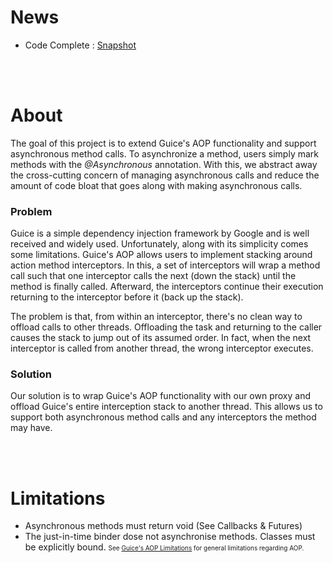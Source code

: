 # News #

  * Code Complete : [Snapshot](https://oss.sonatype.org/index.html#nexus-search;gav~org.ivcode~guice-asynchronous~~~)
<br />
<br />

# About #

The goal of this project is to extend Guice's AOP functionality and support asynchronous method calls. To asynchronize a method, users simply mark methods with the _@Asynchronous_ annotation. With this, we abstract away the cross-cutting concern of managing asynchronous calls and reduce the amount of code bloat that goes along with making asynchronous calls.

### Problem ###
Guice is a simple dependency injection framework by Google and is well received and widely used. Unfortunately, along with its simplicity comes some limitations. Guice's AOP allows users to implement stacking around action method interceptors. In this, a set of interceptors will wrap a method call such that one interceptor calls the next (down the stack) until the method is finally called. Afterward, the interceptors continue their execution returning to the interceptor before it (back up the stack).

The problem is that, from within an interceptor, there's no clean way to offload calls to other threads. Offloading the task and returning to the caller causes the stack to jump out of its assumed order. In fact, when the next interceptor is called from another thread, the wrong interceptor executes.

### Solution ###
Our solution is to wrap Guice's AOP functionality with our own proxy and offload Guice's entire interception stack to another thread. This allows us to support both asynchronous method calls and any interceptors the method may have.

<br />
<br />

# Limitations #

  * Asynchronous methods must return void (See Callbacks & Futures)
  * The just-in-time binder dose not asynchronise methods. Classes must be explicitly bound.
<font size='1'>See <a href='https://code.google.com/p/google-guice/wiki/AOP#Limitations'>Guice's AOP Limitations</a> for general limitations regarding AOP.</font>
